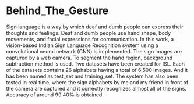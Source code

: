 # Behind_The_Gesture

Sign language is a way by which deaf and dumb people can express their thoughts and feelings. Deaf and dumb people use hand shape, body movements, and facial expressions for communication. In this work, a vision-based Indian Sign Language Recognition system using a convolutional neural network (CNN) is implemented. The sign images are captured by a web camera.
To segment the hand region, background subtraction method is used.
Two datasets have been created for ISL. Each of the datasets contains 26 alphabets having a total of 6,500 images.
And it has been named as test_set and training_set.
The system has also been tested in real time, where the sign alphabets by me and my friend in front of the camera are captured and it correctly recognizes almost all of the signs.
Accuracy of around 99.40% is obtained.
